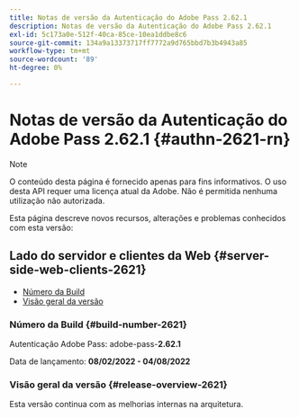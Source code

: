 ```yaml
---
title: Notas de versão da Autenticação do Adobe Pass 2.62.1
description: Notas de versão da Autenticação do Adobe Pass 2.62.1
exl-id: 5c173a0e-512f-40ca-85ce-10ea1ddbe8c6
source-git-commit: 134a9a13373717ff7772a9d765bbd7b3b4943a85
workflow-type: tm+mt
source-wordcount: '89'
ht-degree: 0%

---
```


# Notas de versão da Autenticação do Adobe Pass 2.62.1 {#authn-2621-rn}

>[!NOTE]
>
>O conteúdo desta página é fornecido apenas para fins informativos. O uso desta API requer uma licença atual da Adobe. Não é permitida nenhuma utilização não autorizada.

Esta página descreve novos recursos, alterações e problemas conhecidos com esta versão:

## Lado do servidor e clientes da Web {#server-side-web-clients-2621}

* [Número da Build](#build-number-2621)
* [Visão geral da versão](#release-overview-2621)

### Número da Build {#build-number-2621}

Autenticação Adobe Pass: adobe-pass-**2.62.1**

Data de lançamento: **08/02/2022 - 04/08/2022**

### Visão geral da versão {#release-overview-2621}

Esta versão continua com as melhorias internas na arquitetura.
